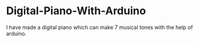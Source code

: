 # Digital-Piano-With-Arduino
I have made a digital piano which can make 7 musical tones with the help of arduino.
